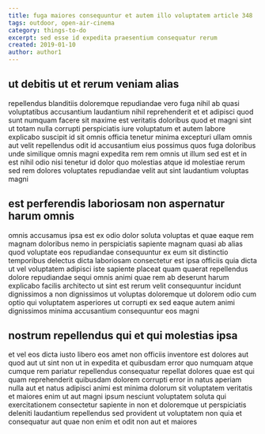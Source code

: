 ```yaml
---
title: fuga maiores consequuntur et autem illo voluptatem article 348
tags: outdoor, open-air-cinema
category: things-to-do
excerpt: sed esse id expedita praesentium consequatur rerum
created: 2019-01-10
author: author1
---
```


## ut debitis ut et rerum veniam alias

repellendus blanditiis doloremque repudiandae vero fuga nihil ab quasi voluptatibus accusantium laudantium nihil reprehenderit et et adipisci quod sunt numquam facere sit maxime est veritatis doloribus quod et magni sint ut totam nulla corrupti perspiciatis iure voluptatum et autem labore explicabo suscipit id sit omnis officia tenetur minima excepturi ullam omnis aut velit repellendus odit id accusantium eius possimus quos fuga doloribus unde similique omnis magni expedita rem rem omnis ut illum sed est et in est nihil odio nisi tenetur id dolor quo molestias atque id molestiae rerum sed rem dolores voluptates repudiandae velit aut sint laudantium voluptas magni

## est perferendis laboriosam non aspernatur harum omnis

omnis accusamus ipsa est ex odio dolor soluta voluptas et quae eaque rem magnam doloribus nemo in perspiciatis sapiente magnam quasi ab alias quod voluptate eos repudiandae consequuntur ex eum sit distinctio temporibus delectus dicta laboriosam consectetur est ipsa officiis quia dicta ut vel voluptatem adipisci iste sapiente placeat quam quaerat repellendus dolore repudiandae sequi omnis animi quae rem ab deserunt harum explicabo facilis architecto ut sint est rerum velit consequuntur incidunt dignissimos a non dignissimos ut voluptas doloremque ut dolorem odio cum optio qui voluptatem asperiores ut corrupti ex sed eaque autem animi dignissimos minima accusantium consequuntur eos magni

## nostrum repellendus qui et qui molestias ipsa

et vel eos dicta iusto libero eos amet non officiis inventore est dolores aut quod aut ut sint non ut in expedita et quibusdam error quo numquam atque cumque rem pariatur repellendus consequatur repellat dolores quae est qui quam reprehenderit quibusdam dolorem corrupti error in natus aperiam nulla aut et natus adipisci animi est minima dolorum sit voluptatem veritatis et maiores enim ut aut magni ipsum nesciunt voluptatem soluta qui exercitationem consectetur sapiente in non et doloremque ut perspiciatis deleniti laudantium repellendus sed provident ut voluptatem non quia et consequatur aut quae non enim et odit non aut et maiores

